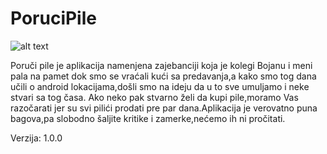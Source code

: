 # PoruciPile

![alt text](https://i.imgur.com/a9ZqjFj.png)

Poruči pile je aplikacija namenjena zajebanciji koja je kolegi Bojanu i meni pala na pamet dok smo se vraćali kući sa predavanja,a kako smo tog dana učili o android lokacijama,došli smo na ideju da u to sve umuljamo i neke stvari sa tog časa.
Ako neko pak stvarno želi da kupi pile,moramo Vas razočarati jer su svi pilići prodati pre par dana.Aplikacija je verovatno puna bagova,pa slobodno šaljite kritike i zamerke,nećemo ih ni pročitati.

Verzija: 1.0.0


